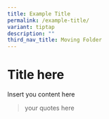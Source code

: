 ```yaml
---
title: Example Title
permalink: /example-title/
variant: tiptap
description: ""
third_nav_title: Moving Folder
---
```

<h1>Title here</h1>
<p>Insert you content here</p>
<p></p>
<blockquote>
<p>your quotes here</p>
</blockquote>
<p></p>